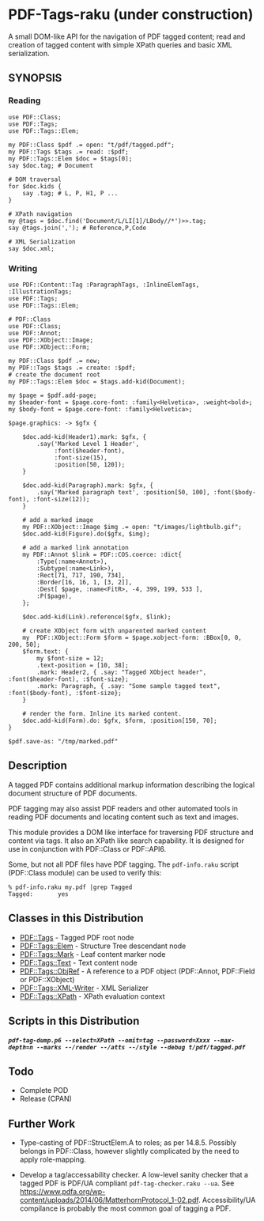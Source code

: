 PDF-Tags-raku (under construction)
============

A small DOM-like API for the navigation of PDF tagged content;
read and creation of tagged content with simple XPath queries and basic XML serialization.

SYNOPSIS
--------

### Reading

```
use PDF::Class;
use PDF::Tags;
use PDF::Tags::Elem;

my PDF::Class $pdf .= open: "t/pdf/tagged.pdf";
my PDF::Tags $tags .= read: :$pdf;
my PDF::Tags::Elem $doc = $tags[0];
say $doc.tag; # Document

# DOM traversal
for $doc.kids {
    say .tag; # L, P, H1, P ...
}

# XPath navigation
my @tags = $doc.find('Document/L/LI[1]/LBody//*')>>.tag;
say @tags.join(','); # Reference,P,Code

# XML Serialization
say $doc.xml;

```

### Writing
```
use PDF::Content::Tag :ParagraphTags, :InlineElemTags, :IllustrationTags;
use PDF::Tags;
use PDF::Tags::Elem;

# PDF::Class
use PDF::Class;
use PDF::Annot;
use PDF::XObject::Image;
use PDF::XObject::Form;

my PDF::Class $pdf .= new;
my PDF::Tags $tags .= create: :$pdf;
# create the document root
my PDF::Tags::Elem $doc = $tags.add-kid(Document);

my $page = $pdf.add-page;
my $header-font = $page.core-font: :family<Helvetica>, :weight<bold>;
my $body-font = $page.core-font: :family<Helvetica>;

$page.graphics: -> $gfx {

    $doc.add-kid(Header1).mark: $gfx, {
        .say('Marked Level 1 Header',
             :font($header-font),
             :font-size(15),
             :position[50, 120]);
    }

    $doc.add-kid(Paragraph).mark: $gfx, {
        .say('Marked paragraph text', :position[50, 100], :font($body-font), :font-size(12));
    }

    # add a marked image
    my PDF::XObject::Image $img .= open: "t/images/lightbulb.gif";
    $doc.add-kid(Figure).do($gfx, $img);

    # add a marked link annotation
    my PDF::Annot $link = PDF::COS.coerce: :dict{
        :Type(:name<Annot>),
        :Subtype(:name<Link>),
        :Rect[71, 717, 190, 734],
        :Border[16, 16, 1, [3, 2]],
        :Dest[ $page, :name<FitR>, -4, 399, 199, 533 ],
        :P($page),
    };

    $doc.add-kid(Link).reference($gfx, $link);

    # create XObject form with unparented marked content
    my  PDF::XObject::Form $form = $page.xobject-form: :BBox[0, 0, 200, 50];
    $form.text: {
        my $font-size = 12;
        .text-position = [10, 38];
        .mark: Header2, { .say: "Tagged XObject header", :font($header-font), :$font-size};
        .mark: Paragraph, { .say: "Some sample tagged text", :font($body-font), :$font-size};
    }

    # render the form. Inline its marked content.
    $doc.add-kid(Form).do: $gfx, $form, :position[150, 70];
}

$pdf.save-as: "/tmp/marked.pdf"

```

Description
-----------

A tagged PDF contains additional markup information describing the logical
document structure of PDF documents.

PDF tagging may also assist PDF readers and other automated tools in reading PDF
documents and locating content such as text and images.

This module provides a DOM  like interface for traversing PDF structure and content
via tags. It also an XPath like search capability. It is designed for use in
conjunction with PDF::Class or PDF::API6.

Some, but not all PDF files have PDF tagging.  The `pdf-info.raku` script
(PDF::Class module) can be used to verify this:
```
% pdf-info.raku my.pdf |grep Tagged
Tagged:       yes
```

Classes in this Distribution
----------

- [PDF::Tags](https://github.com/p6-pdf/PDF-Tags-raku/blob/master/doc/Tags.md) - Tagged PDF root node
- [PDF::Tags::Elem](https://github.com/p6-pdf/PDF-Tags-raku/blob/master/doc/Tags/Elem.md) - Structure Tree descendant node
- [PDF::Tags::Mark](https://github.com/p6-pdf/PDF-Tags-raku/blob/master/doc/Tags/Mark.md) - Leaf content marker node
- [PDF::Tags::Text](https://github.com/p6-pdf/PDF-Tags-raku/blob/master/doc/Tags/Text.md) - Text content node
- [PDF::Tags::ObjRef](https://github.com/p6-pdf/PDF-Tags-raku/blob/master/doc/Tags/ObjRef.md) - A reference to a PDF object (PDF::Annot, PDF::Field or PDF::XObject)
- [PDF::Tags::XML-Writer](https://github.com/p6-pdf/PDF-Tags-raku/blob/master/doc/Tags/XML-Writer.md) - XML Serializer
- [PDF::Tags::XPath](https://github.com/p6-pdf/PDF-Tags-raku/blob/master/doc/Tags/XPath.md) - XPath evaluation context

Scripts in this Distribution
------

##### `pdf-tag-dump.p6 --select=XPath --omit=tag --password=Xxxx --max-depth=n --marks --/render --/atts --/style --debug t/pdf/tagged.pdf`

Todo
---

- Complete POD
- Release (CPAN)

Further Work
----

- Type-casting of PDF::StructElem.A to roles; as per 14.8.5. Possibly belongs in PDF::Class, however slightly complicated by the need to apply role-mapping.

- Develop a tag/accessability checker. A low-level sanity checker that a tagged PDF is PDF/UA compliant `pdf-tag-checker.raku --ua`. See https://www.pdfa.org/wp-content/uploads/2014/06/MatterhornProtocol_1-02.pdf. Accessibility/UA compilance is probably the most common goal of tagging a PDF.